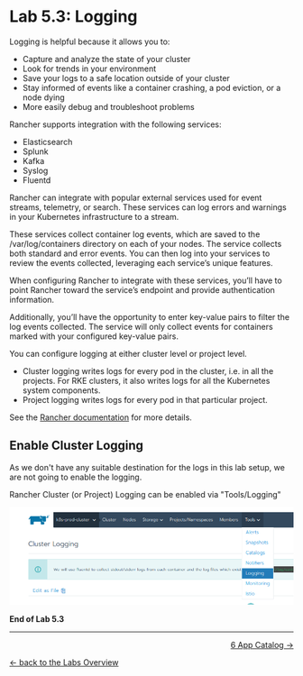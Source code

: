 # Lab 5.3: Logging

Logging is helpful because it allows you to:

* Capture and analyze the state of your cluster
* Look for trends in your environment
* Save your logs to a safe location outside of your cluster
* Stay informed of events like a container crashing, a pod eviction, or a node dying
* More easily debug and troubleshoot problems

Rancher supports integration with the following services:

* Elasticsearch
* Splunk
* Kafka
* Syslog
* Fluentd

Rancher can integrate with popular external services used for event streams, telemetry, or search. These services can log errors and warnings in your Kubernetes infrastructure to a stream.

These services collect container log events, which are saved to the /var/log/containers directory on each of your nodes. The service collects both standard and error events. You can then log into your services to review the events collected, leveraging each service’s unique features.

When configuring Rancher to integrate with these services, you’ll have to point Rancher toward the service’s endpoint and provide authentication information.

Additionally, you’ll have the opportunity to enter key-value pairs to filter the log events collected. The service will only collect events for containers marked with your configured key-value pairs.

You can configure logging at either cluster level or project level.

* Cluster logging writes logs for every pod in the cluster, i.e. in all the projects. For RKE clusters, it also writes logs for all the Kubernetes system components.
* Project logging writes logs for every pod in that particular project.


See the [Rancher documentation](https://rancher.com/docs/rancher/v2.x/en/cluster-admin/tools/logging/) for more details.

## Enable Cluster Logging

As we don't have any suitable destination for the logs in this lab setup, we are not going to enable the logging.

Rancher Cluster (or Project) Logging can be enabled via "Tools/Logging"

![Rancher Logging](../resources/images/clusterlogging.png)


**End of Lab 5.3**

---

<p width="100px" align="right"><a href="60_appcatalog.md">6 App Catalog →</a></p>

[← back to the Labs Overview](../README.md)
